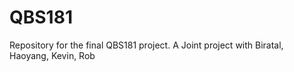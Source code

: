 # QBS181
Repository for the final QBS181 project. 
A Joint project with 
Biratal, Haoyang, Kevin, Rob
